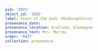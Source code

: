 ```yaml
---
pid: '5021'
object_id: '3105'
label: Feast of the Gods (Roxburghshire)
provenance_date:
provenance_location: Scotland, Glenmayne
provenance_text: Mrs. Murray
order: '0427'
collection: provenance
---
```

